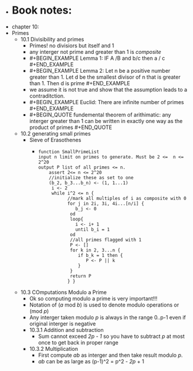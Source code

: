 - # Book notes:
- chapter 10:
- Primes
	- 10.1 Divisibility and primes
		- Primes! no divisiors but itself and 1
		- any interger not prime and greater than 1 is *composite*
		- #+BEGIN_EXAMPLE
		  Lemma 1: IF A /B and b/c then a / c
		  #+END_EXAMPLE
		- #+BEGIN_EXAMPLE
		  Lemma 2: Let n be a positive number greater than 1. Let d be the smallest divisor of  n that is greater than 1. Then d is prime
		  #+END_EXAMPLE
		- we assume it is not true and show that the assumption leads to a contraditction.
		- #+BEGIN_EXAMPLE
		  Euclid: There are infinite number of primes
		  #+END_EXAMPLE
		- #+BEGIN_QUOTE
		  fundemental theorem of arithimatic: any interger greater than 1 can be written in exactly one way as the product of primes
		  #+END_QUOTE
	- 10.2 generating small primes
		- Sieve of Erasothenes
			- ``` 
			  function SmallPrimeList
			  input n limit on primes to generate. Must be 2 <=  n <= 2^20 
			  output P list of all primes <= n.
			      assert 2<= n <= 2^20
			      //initialize these as set to one
			      (b_2, b_3...b_n) <- (1, 1...1)    
			       i <- 2
			       while i^2 <= n {
			             //mark all multiples of i as composite with 0
			             for j in 2i, 3i, 4i...[n/i] {
			                b_j <- 0
			              od
			              loop{
			              	i <- i+ 1
			              	until b_i = 1
			              od
			              //all primes flagged with 1
			              P <- []
			              for k in 2, 3...n {
			                 if b_k = 1 then {
			                    P <- P || k                  
			                 }
			              }
			              return P
			             } }
			  ```
	- 10.3 COmputations Modulo a Prime
		- Ok so computing modulo a prime is very important!!!
		- Notation of (*a* mod *b*) is used to denote modulo operations or (mod *p*)
		- Any interger taken modulo *p* is always in the range 0..p-1 even if original interger is negative
		- 10.3.1 Addition and subtraction
			- Sum  cannot exceed *2p - 1* so you have to subtract *p* at most once to get back in proper range
		- 10.3.2 Multiplication
			- First compute *ab* as interger and then take result modulo *p*.
			- *ab* can be as large as (p-1)^2 = p^2 - *2p* + 1